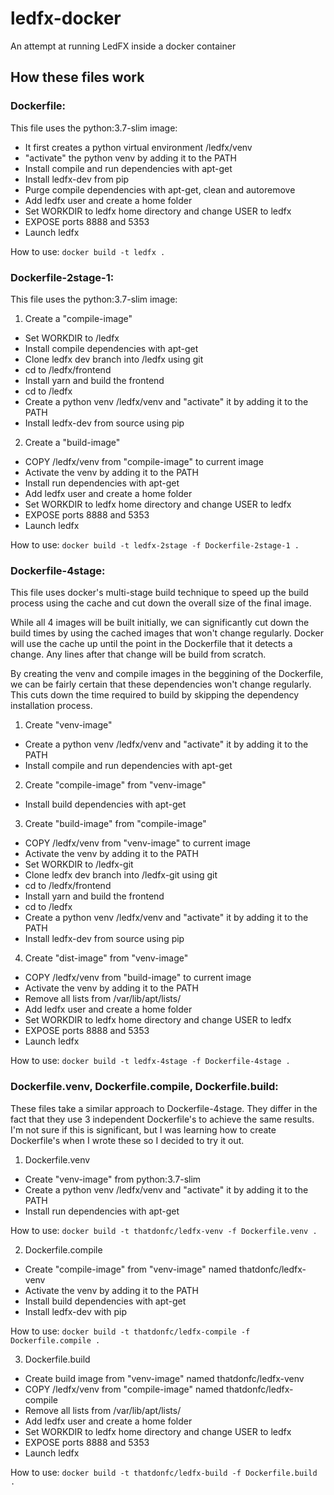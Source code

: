 # ledfx-docker

An attempt at running LedFX inside a docker container

## How these files work

### **Dockerfile:**

This file uses the python:3.7-slim image:

* It first creates a python virtual environment /ledfx/venv
* "activate" the python venv by adding it to the PATH
* Install compile and run dependencies with apt-get
* Install ledfx-dev from pip
* Purge compile dependencies with apt-get, clean and autoremove
* Add ledfx user and create a home folder
* Set WORKDIR to ledfx home directory and change USER to ledfx
* EXPOSE ports 8888 and 5353
* Launch ledfx

How to use: `docker build -t ledfx .`

### **Dockerfile-2stage-1:**

This file uses the python:3.7-slim image:

1. Create a "compile-image"

* Set WORKDIR to /ledfx
* Install compile dependencies with apt-get
* Clone ledfx dev branch into /ledfx using git
* cd to /ledfx/frontend
* Install yarn and build the frontend
* cd to /ledfx
* Create a python venv /ledfx/venv and "activate" it by adding it to the PATH
* Install ledfx-dev from source using pip

2. Create a "build-image"

* COPY /ledfx/venv from "compile-image" to current image
* Activate the venv by adding it to the PATH
* Install run dependencies with apt-get
* Add ledfx user and create a home folder
* Set WORKDIR to ledfx home directory and change USER to ledfx
* EXPOSE ports 8888 and 5353
* Launch ledfx

How to use: `docker build -t ledfx-2stage -f Dockerfile-2stage-1 .`

### **Dockerfile-4stage:**

This file uses docker's multi-stage build technique to speed up the build process using the cache and cut down the overall size of the final image.

While all 4 images will be built initially, we can significantly cut down the build times by using the cached images that won't change regularly. Docker will use the cache up until the point in the Dockerfile that it detects a change. Any lines after that change will be build from scratch.

By creating the venv and compile images in the beggining of the Dockerfile, we can be fairly certain that these dependencies won't change regularly. This cuts down the time required to build by skipping the dependency installation process.

1. Create "venv-image"

* Create a python venv /ledfx/venv and "activate" it by adding it to the PATH
* Install compile and run dependencies with apt-get

2. Create "compile-image" from "venv-image"

* Install build dependencies with apt-get

3. Create "build-image" from "compile-image"

* COPY /ledfx/venv from "venv-image" to current image
* Activate the venv by adding it to the PATH
* Set WORKDIR to /ledfx-git
* Clone ledfx dev branch into /ledfx-git using git
* cd to /ledfx/frontend
* Install yarn and build the frontend
* cd to /ledfx
* Create a python venv /ledfx/venv and "activate" it by adding it to the PATH
* Install ledfx-dev from source using pip

4. Create "dist-image" from "venv-image"

* COPY /ledfx/venv from "build-image" to current image
* Activate the venv by adding it to the PATH
* Remove all lists from /var/lib/apt/lists/
* Add ledfx user and create a home folder
* Set WORKDIR to ledfx home directory and change USER to ledfx
* EXPOSE ports 8888 and 5353
* Launch ledfx

How to use: `docker build -t ledfx-4stage -f Dockerfile-4stage .`

### **Dockerfile.venv, Dockerfile.compile, Dockerfile.build:**

These files take a similar approach to Dockerfile-4stage. They differ in the fact that they use 3 independent Dockerfile's to achieve the same results. I'm not sure if this is significant, but I was learning how to create Dockerfile's when I wrote these so I decided to try it out.

1. Dockerfile.venv

* Create "venv-image" from python:3.7-slim
* Create a python venv /ledfx/venv and "activate" it by adding it to the PATH
* Install run dependencies with apt-get

How to use: `docker build -t thatdonfc/ledfx-venv -f Dockerfile.venv .`

2. Dockerfile.compile

* Create "compile-image" from "venv-image" named thatdonfc/ledfx-venv
* Activate the venv by adding it to the PATH
* Install build dependencies with apt-get
* Install ledfx-dev with pip

How to use: `docker build -t thatdonfc/ledfx-compile -f Dockerfile.compile .`

3. Dockerfile.build

* Create build image from "venv-image" named thatdonfc/ledfx-venv
* COPY /ledfx/venv from "compile-image" named thatdonfc/ledfx-compile
* Remove all lists from /var/lib/apt/lists/
* Add ledfx user and create a home folder
* Set WORKDIR to ledfx home directory and change USER to ledfx
* EXPOSE ports 8888 and 5353
* Launch ledfx

How to use: `docker build -t thatdonfc/ledfx-build -f Dockerfile.build .`
